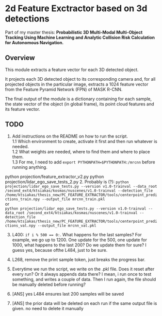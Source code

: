 # 2d Feature Exctractor based on 3d detections
Part of my master thesis: **Probabilistic 3D Multi-Modal Multi-Object Tracking Using Machine Learning and Analytic Collision Risk Calculation for Autonomous Navigation.**
## Overview
This module extracts a feature vector for each 3D detected object.

It projects each 3D detected object to its corresponding camera and, for all projected objects in the particular image, extracts a 1024 feature vector from the Feature Pyramid Network (FPN) of MASK R-CNN.


The final output of the module is a dictionary containing for each sample, the state vector of the object (in global frame), its point cloud features and its feature vector.

## TODO
1. Add instructions on the README on how to run the script.  
1.1 Which environment to create, activate it first and then run whatever is needed.  
1.2 What weights are needed, where to find them and where to place them.  
1.3 For me, I need to add `export PYTHONPATH=$PYTHONPATH:/mrcnn` before running anything.

python projection/feature_extractor_v2.py
python projection/lidar_ego_save_tests_2.py
2. Probably is (?): 
`python projection/lidar_ego_save_tests.py --version v1.0-trainval --data_root /second_ext4/ktsiakas/kosmas/nuscenes/v1.0-trainval --detection_file /home/ktsiakas/thesis_new/PC_FEATURE_EXTRACTOR/tools/centerpoint_predictions_train.npy --output_file mrcnn_train.pkl`  
or  
`python projection/lidar_ego_save_tests.py --version v1.0-trainval --data_root /second_ext4/ktsiakas/kosmas/nuscenes/v1.0-trainval --detection_file /home/ktsiakas/thesis_new/PC_FEATURE_EXTRACTOR/tools/centerpoint_predictions_val.npy --output_file mrcnn_val.pkl`  

3. L400: `if i % 500 == 0:`. What happens for the last samples? For example, we go up to 1200. One update for the 500, one update for 1000, what happens to the last 200? Do we update them for sure? I guess yes, because ofthe L484, just to be sure. 

4. L268, remove the print sample token, just breaks the progress bar.  

5. Everytime we run the script, we write on the .pkl file. Does it reset after every run? Or it always appends data there? I mean, i run once to test something, and writes a couple of data. Then I run again, the file should be manually deleted before running?

3. [ANS] yes L484 ensures last 200 samples will be saved

5. [ANS] the prior data will be deleted on each run if the same output file is given. no need to delete it manually
